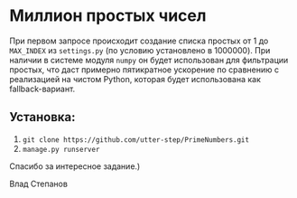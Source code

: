 # Миллион простых чисел

При первом запросе происходит создание списка простых от 1 до `MAX_INDEX` из `settings.py` (по условию установлено в 1000000). При наличии в системе модуля `numpy` он будет использован для фильтрации простых, что даст примерно пятикратное ускорение по сравнению с реализацией на чистом Python, которая будет использована как fallback-вариант.

## Установка: 
1. `git clone https://github.com/utter-step/PrimeNumbers.git`
2. `manage.py runserver`

Спасибо за интересное задание.)

Влад Степанов
